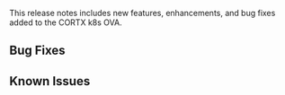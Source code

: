 This release notes includes new features, enhancements, and bug fixes added to the CORTX k8s OVA.


## Bug Fixes


## Known Issues

